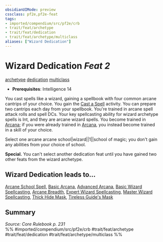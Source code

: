 ```yaml
---
obsidianUIMode: preview
cssclass: pf2e,pf2e-feat
tags:
- imported/compendium/src/pf2e/crb
- trait/feat/archetype
- trait/feat/dedication
- trait/feat/archetype/multiclass
aliases: ["Wizard Dedication"]
---
```

# Wizard Dedication  *Feat 2*  
[archetype](archetype.md)  [dedication](dedication.md)  [multiclass](multiclass.md)  

- **Prerequisites**: Intelligence 14

You cast spells like a wizard, gaining a spellbook with four common arcane cantrips of your choice. You gain the [Cast a Spell](cast-a-spell.md) activity. You can prepare two cantrips each day from your spellbook. You're trained in arcane spell attack rolls and spell DCs. Your key spellcasting ability for wizard archetype spells is Int, and they are arcane wizard spells. You become trained in [Arcana](../skills.md#Arcana); if you were already trained in [Arcana](../skills.md#Arcana), you instead become trained in a skill of your choice.

Select one arcane arcane school|wizard||1||school of magic; you don't gain any abilities from your choice of school.

**Special.** You can't select another dedication feat until you have gained two other feats from the wizard archetype.

## Wizard Dedication leads to...

[Arcane School Spell](arcane-school-spell.md), [Basic Arcana](basic-arcana.md), [Advanced Arcana](advanced-arcana.md), [Basic Wizard Spellcasting](basic-wizard-spellcasting.md), [Arcane Breadth](arcane-breadth.md), [Expert Wizard Spellcasting](expert-wizard-spellcasting.md), [Master Wizard Spellcasting](master-wizard-spellcasting.md), [Thick Hide Mask](thick-hide-mask-sot6.md), [Tireless Guide's Mask](tireless-guides-mask-sot6.md)

## Summary

*Source: Core Rulebook p. 231*  
%% #imported/compendium/src/pf2e/crb #trait/feat/archetype #trait/feat/dedication #trait/feat/archetype/multiclass %%